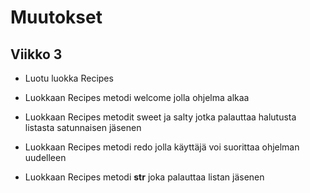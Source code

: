 # Muutokset

## Viikko 3
- Luotu luokka Recipes

- Luokkaan Recipes metodi welcome jolla ohjelma alkaa

- Luokkaan Recipes metodit sweet ja salty jotka palauttaa halutusta listasta satunnaisen jäsenen

- Luokkaan Recipes metodi redo jolla käyttäjä voi suorittaa ohjelman uudelleen

- Luokkaan Recipes metodi __str__ joka palauttaa listan jäsenen
